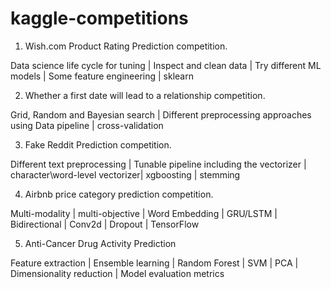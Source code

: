 # kaggle-competitions


1.	Wish.com Product Rating Prediction competition. 

Data science life cycle for tuning | Inspect and clean data | Try different ML models | Some feature engineering | sklearn

2.	Whether a first date will lead to a relationship competition. 

Grid, Random and Bayesian search | Different preprocessing approaches using Data pipeline | cross-validation

3.	Fake Reddit Prediction competition. 

Different text preprocessing | Tunable pipeline including the vectorizer | character\word-level vectorizer| xgboosting | stemming

4.	Airbnb price category prediction competition. 

Multi-modality | multi-objective | Word Embedding | GRU/LSTM | Bidirectional | Conv2d | Dropout | TensorFlow

5.	Anti-Cancer Drug Activity Prediction

Feature extraction | Ensemble learning | Random Forest | SVM | PCA | Dimensionality reduction | Model evaluation metrics
 
